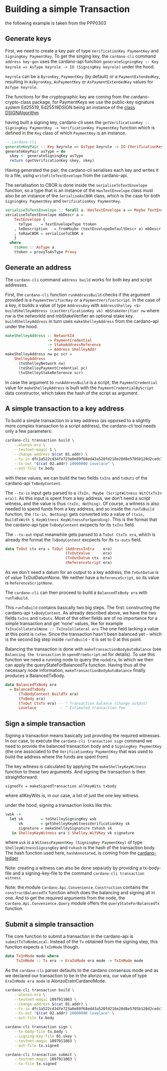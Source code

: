 # Building a simple Transaction

the following example is taken from the PPP0303

## Generate keys

First, we need to create a key pair of type `VerificationKey PaymentKey` and `SigningKey PaymentKey`. To get the singing key, the `cardano-cli` command `address key-gen` uses the cardano-api function `generateSigningKey :: Key keyrole => AsType keyrole -> IO (SigningKey keyrole)` under the hood.

`keyrole` can be a `ByronKey`, `PaymentKey` (by default) or a `PaymentExtendedKey`, resulting in `AsByronKey`, `AsPaymentKey` or `AsPaymentExtendedKey` values for `AsType keyrole`.

The functions for the cryptographic key are coming from the cardano-crypto-class package, for PaymentKeys we use the public-key signature system Ed25519, Ed25519DSIGN being an instance of the [class DSIGNAlgorithm](https://github.com/input-output-hk/cardano-base/blob/dd60865a18478aa7f2936693da952cd22d76b080/cardano-crypto-class/src/Cardano/Crypto/DSIGN/Ed25519.hs)

having built a signing key, cardano-cli uses the `getVerificationKey :: SigningKey PaymentKey -> VerificationKey PaymentKey` function which is defined in the `Key` class of which `PaymentKey` is an instance. 

```haskell
-- cardano-cli
generateKeyPair :: Key keyrole => AsType keyrole -> IO (VerificationKey keyrole, SigningKey keyrole)
generateKeyPair asType = do
  skey <- generateSigningKey asType
  return (getVerificationKey skey, skey)
```

Having generated the pair, the cardano-cli serialises each key and writes it to a file, using `writeFileTextEnvelope` from the cardano-api.

The serialisation to CBOR is done inside the `serialiseToTextEnvelope` function, so a type that is an instance of the `HasTextEnvelope` class must also be an instance of the `SerialiseAsCBOR` class, which is the case for both `SigningKey PaymentKey` and `VerificationKey PaymentKey`.

```haskell
serialiseToTextEnvelope :: forall a. HasTextEnvelope a => Maybe TextEnvelopeDescr -> a -> TextEnvelope
serialiseToTextEnvelope mbDescr a =
    TextEnvelope {
      teType    = textEnvelopeType ttoken
    , teDescription   = fromMaybe (textEnvelopeDefaultDescr a) mbDescr
    , teRawCBOR = serialiseToCBOR a
    }
  where
    ttoken :: AsType a
    ttoken = proxyToAsType Proxy
```

## Generate an address

The `cardano-cli` command `address build` works for both key and script addresses.

First, the `cardano-cli` function `runAddressBuild` checks if the argument provided is a `PaymentVerifierKey` or a `PaymentVerifierScript`. In the case of a key, it builds a value of type `AddressAny` with `AddressShelley <$> buildShelleyAddress (castVerificationKey vk) mbStakeVerifier nw` where nw is the networkId and mbStakeVerifier an optional stake key. `buildShelleyAddress` in turn uses `makeShelleyAddress` from the cardano-api under the hood.

```haskell
makeShelleyAddress :: NetworkId
                   -> PaymentCredential
                   -> StakeAddressReference
                   -> Address ShelleyAddr
makeShelleyAddress nw pc scr =
    ShelleyAddress
      (toShelleyNetwork nw)
      (toShelleyPaymentCredential pc)
      (toShelleyStakeReference scr)
```

In case the argument to `runAddressBuild` is a script, the `PaymentCredential` value for `makeShelleyAddress` is built with the `PaymentCredentialByScript` data constructor, which takes the hash of the script as argument. 

## A simple transaction to a key address

To build a simple transaction to a key address (as opposed to a slightly more complex transaction to a script address), the cardano-cli tool needs only a few parameters:
 
```bash
cardano-cli transaction build \
    --alonzo-era \
    --testnet-magic 1 \
    --change-address $(cat 01.addr) \
    --tx-in dfc1a522cd34fe723a0e89f68ed43a520fd218e20d8e5705b120d2cedc7f45ad#0 \
    --tx-out "$(cat 02.addr) 10000000 lovelace" \
    --out-file tx.body
```

with these values, we can build the two fields `txIns` and `txOuts` of the cardano-api `TxBodyContent`. 

The `--tx-in` input gets parsed to a `(TxIn, Maybe (ScriptWitness WitCtxTxIn era))`. As this input is spent from a key address, we don't need a script witness, and the value is thus `(txIn, Nothing)`. 
Of course, a witness is also needed to spend funds from a key address, and so inside the `runTxBuild` function, the `(tx-in, Nothing)` gets converted into a value of `(txin, BuildTxWith $ KeyWitness KeyWitnessForSpending)`. This is the format that the cardano-api type `TxBodyContent` excpects for its `txIns` field.

The `--tx-out` input meanwhile gets parsed to a `TxOut CtxTx era`, which is already the format the `TxBodyContent` excpects for its `tx-outs` field. 

```haskell
data TxOut ctx era = TxOut (AddressInEra    era)
                           (TxOutValue      era)
                           (TxOutDatum ctx  era)
                           (ReferenceScript era)
```

As we don't need a datum for an output to a key address, the `TxOutDatum` is of value TxOutDatumNone. We neither have a `ReferenceScript`, so its value is `ReferenceScriptNone`.

The `cardano-cli` can then proceed to build a `BalancedTxBody era` with `runTxBuild`.

This `runTxBuild` contains basically two big steps. The first: constructing the cardano-api `txBodyContent`. As already described above, we have the two fields `txIns` and `txOuts`. Most of the other fields are of no importance for a simple transaction and get 'none' values, like for example `TxInsCollateralNone :: TxInsCollateral era`
The one field lacking a value at this point is `txFee`. Since the transaction hasn't been balanced yet - which is the second big step inside `runTxBuild` - it is set to 0 at this point.

Balancing the transaction is done with `makeTransactionBodyAutoBalance` (see `Balancing the transaction` in `spendFromScript.md` for details). To use this function we need a running node to query the `nodeEra`, to which we then can apply the queryStateForBalancedTx function. Having thus all the necessary node information, `makeTransactionBodyAutoBalance` finally produces a BalancedTxBody.
     
```haskell
data BalancedTxBody era
  = BalancedTxBody
      (TxBodyContent BuildTx era)
      (TxBody era)
      (TxOut CtxTx era) -- ^ Transaction balance (change output)
      Lovelace          -- ^ Estimated transaction fee
```

## Sign a simple transaction

Signing a transaction means basically just providing the required witnesses. In our case, to execute the `cardano-cli transaction sign` command we need to provide the balanced transaction body and a `SigningKey PaymentKey` (the one associated to the `VerificationKey PaymentKey` that was used to build the address where the funds are spent from) 

The key witness is calculated by applying the `makeShelleyKeyWitness` function to these two arguments. And signing the transaction is then straightforward:

`signedTx = makeSignedTransaction allKeyWits txbody`

where allKeyWits is, in our case, a list of just the one key witness.

under the hood, signing a transaction looks like this:

``` haskell
\wsk ->
  let sk        = toShelleySigningKey wsk
      vk        = getShelleyKeyWitnessVerificationKey sk
      signature = makeShelleySignature txhash sk
   in ShelleyKeyWitness era $ Shelley.WitVKey vk signature
```

where `wsk` is a `WitnessPaymentKey (SigningKey PaymentKey)` of type `ShelleyWitnessSigningKey` and `txhash` is the hash of the transaction body. The hash function used here, `hashAnnotated`, is coming from the [cardano-ledger](https://github.com/input-output-hk/cardano-ledger/blob/master/libs/cardano-ledger-core/src/Cardano/Ledger/SafeHash.hs)

Note: creating a witness can also be done separatly by providing a tx-body-file and a signing-key-file to the command `cardano-cli transaction witness`

Note: the module `Cardano.Api.Convenience.Construction` contains the `constructBalancedTx` function which does the balancing and signing all in one. And to get the required arguments from the node, the `Cardano.Api.Convenience.Query` module offers the `queryStateForBalancedTx` function.

## Submit a simple transaction

The core function to submit a transaction in the cardano-api is `submitTxToNodeLocal`. Instead of the `Tx` obtained from the signing step, this function expects a `TxInMode` though.

```haskell
data TxInMode mode where
     TxInMode :: Tx era -> EraInMode era mode -> TxInMode mode
```

As the `cardano-cli` parser defaults to the cardano consensus mode and as we declared our transaction to be in the alonzo era, our value of type `EraInMode era mode` is AlonzoEraInCardanoMode. 

```bash
cardano-cli transaction build \
    --alonzo-era \
    --testnet-magic 1097911063 \
    --change-address $(cat 01.addr) \
    --tx-in dfc1a522cd34fe723a0e89f68ed43a520fd218e20d8e5705b120d2cedc7f45ad#0 \
    --tx-out "$(cat 02.addr) 10000000 lovelace" \
    --out-file tx.body

cardano-cli transaction sign \
    --tx-body-file tx.body \
    --signing-key-file 01.skey \
    --testnet-magic 1097911063 \
    --out-file tx.signed

cardano-cli transaction submit \
    --testnet-magic 1097911063 \
    --tx-file tx.signed
```
